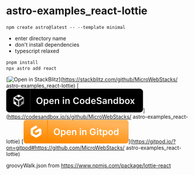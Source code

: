 #  astro-examples_react-lottie

```
npm create astro@latest -- --template minimal
```
* enter directory name
* don't install dependencies
* typescript relaxed
```
pnpm install
npx astro add react
```

[![Open in StackBlitz](https://developer.stackblitz.com/img/open_in_stackblitz.svg)](https://stackblitz.com/github/MicroWebStacks/
astro-examples_react-lottie)
[![open in Codesandbox](./media/codesandbox.svg)](https://codesandbox.io/s/github/MicroWebStacks/
astro-examples_react-lottie)
[![open in Gitpod](./media/gitpod.svg)](https://gitpod.io/?on=gitpod#https://github.com/MicroWebStacks/
astro-examples_react-lottie)

 groovyWalk.json from https://www.npmjs.com/package/lottie-react
